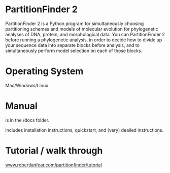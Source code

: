 # PartitionFinder 2

PartitionFinder 2 is a Python program for simultaneously 
choosing partitioning schemes and models of molecular evolution for phylogenetic analyses of DNA, protein, and morphological data. 
You can PartitionFinder 2 before running a phylogenetic analysis, in order
to decide how to divide up your sequence data into separate blocks before
analysis, and to simultaneously perform model selection on each of those
blocks.

# Operating System

Mac/Windows/Linux

# Manual

is in the /docs folder. 

includes installation instructions, quickstart, and (very) deailed instructions.

# Tutorial / walk through

www.robertlanfear.com/partitionfinder/tutorial